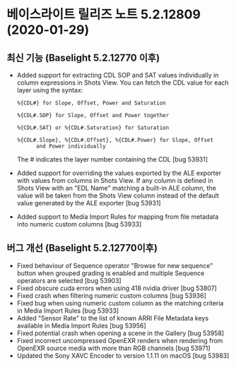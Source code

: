 # 베이스라이트 릴리즈 노트 5.2.12809 (2020-01-29)

## 최신 기능 (Baselight 5.2.12770 이후)

*   Added support for extracting CDL SOP and SAT values individually in column expressions in Shots View. You can fetch the CDL value for each layer using the syntax:

    ```
    %{CDL#} for Slope, Offset, Power and Saturation

    %{CDL#.SOP} for Slope, Offset and Power together

    %{CDL#.SAT} or %{CDL#.Saturation} for Saturation

    %{CDL#.Slope}, %{CDL#.Offset}, %{CDL#.Power} for Slope, Offset
          and Power individually
    ```

    The # indicates the layer number containing the CDL \[bug 53931]
* Added support for overriding the values exported by the ALE exporter with values from columns in Shots View. If any column is defined in Shots View with an "EDL Name" matching a built-in ALE column, the value will be taken from the Shots View column instead of the default value generated by the ALE exporter \[bug 53931]
* Added support to Media Import Rules for mapping from file metadata into numeric custom columns \[bug 53933]

## 버그 개선 (Baselight 5.2.12770이후)

* Fixed behaviour of Sequence operator "Browse for new sequence" button when grouped grading is enabled and multiple Sequence operators are selected \[bug 53903]
* Fixed obscure cuda errors when using 418 nvidia driver \[bug 53807]
* Fixed crash when filtering numeric custom columns \[bug 53936]
* Fixed bug when using numeric custom column as the matching criteria in Media Import Rules \[bug 53933]
* Added "Sensor Rate" to the list of known ARRI File Metadata keys available in Media Import Rules \[bug 53956]
* Fixed potential crash when opening a scene in the Gallery \[bug 53958]
* Fixed incorrect uncompressed OpenEXR renders when rendering from OpenEXR source media with more than RGB channels \[bug 53971]
* Updated the Sony XAVC Encoder to version 1.1.11 on macOS \[bug 53983]
